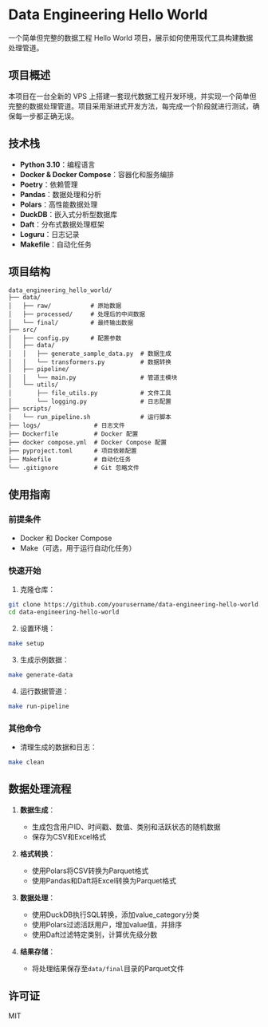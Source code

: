 # Data Engineering Hello World

一个简单但完整的数据工程 Hello World 项目，展示如何使用现代工具构建数据处理管道。

## 项目概述

本项目在一台全新的 VPS 上搭建一套现代数据工程开发环境，并实现一个简单但完整的数据处理管道。项目采用渐进式开发方法，每完成一个阶段就进行测试，确保每一步都正确无误。

## 技术栈

- **Python 3.10**：编程语言
- **Docker & Docker Compose**：容器化和服务编排
- **Poetry**：依赖管理
- **Pandas**：数据处理和分析
- **Polars**：高性能数据处理
- **DuckDB**：嵌入式分析型数据库
- **Daft**：分布式数据处理框架
- **Loguru**：日志记录
- **Makefile**：自动化任务

## 项目结构

```
data_engineering_hello_world/
├── data/
│   ├── raw/           # 原始数据
│   ├── processed/     # 处理后的中间数据
│   └── final/         # 最终输出数据
├── src/
│   ├── config.py      # 配置参数
│   ├── data/
│   │   ├── generate_sample_data.py  # 数据生成
│   │   └── transformers.py          # 数据转换
│   ├── pipeline/
│   │   └── main.py                  # 管道主模块
│   └── utils/
│       ├── file_utils.py            # 文件工具
│       └── logging.py               # 日志配置
├── scripts/
│   └── run_pipeline.sh              # 运行脚本
├── logs/               # 日志文件
├── Dockerfile          # Docker 配置
├── docker compose.yml  # Docker Compose 配置
├── pyproject.toml      # 项目依赖配置
├── Makefile            # 自动化任务
└── .gitignore          # Git 忽略文件
```

## 使用指南

### 前提条件

- Docker 和 Docker Compose
- Make（可选，用于运行自动化任务）

### 快速开始

1. 克隆仓库：

```bash
git clone https://github.com/yourusername/data-engineering-hello-world.git
cd data-engineering-hello-world
```

2. 设置环境：

```bash
make setup
```

3. 生成示例数据：

```bash
make generate-data
```

4. 运行数据管道：

```bash
make run-pipeline
```

### 其他命令

- 清理生成的数据和日志：

```bash
make clean
```

## 数据处理流程

1. **数据生成**：
   - 生成包含用户ID、时间戳、数值、类别和活跃状态的随机数据
   - 保存为CSV和Excel格式

2. **格式转换**：
   - 使用Polars将CSV转换为Parquet格式
   - 使用Pandas和Daft将Excel转换为Parquet格式

3. **数据处理**：
   - 使用DuckDB执行SQL转换，添加value_category分类
   - 使用Polars过滤活跃用户，增加value值，并排序
   - 使用Daft过滤特定类别，计算优先级分数

4. **结果存储**：
   - 将处理结果保存至`data/final`目录的Parquet文件

## 许可证

MIT